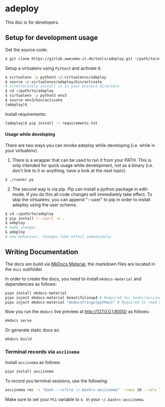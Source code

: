 # adeploy

This doc is for developers.

## Setup for development usage

Get the source code:

```bash
$ git clone https://gitlab.awesome-it.de/tools/adeploy.git ~/path/to/atracker
```
Setup a virtualenv using `Python3` and activate it:

```bash
$ virtualenv -p python3 ~/.virtualenvs/adeploy
$ source ~/.virtualenvs/adeploy/bin/activate
# alternatively install it in your project directory
$ cd ~/path/to/adeploy
$ virtualenv -p python3 env3
$ source env3/bin/activate
(adeploy)$ 
```

Install requirements:

```bash
(adeploy)$ pip install -r requirements.txt
```
#### Usage while developing

There are two ways you can invoke adeploy while developing (i.e. while in your virtualenv).

1. There is a wrapper that can be used to run it from your PATH. This is only intended for quick usage while development,
not as a binary (i.e. don't link to it or anything; have a look at the next topic).
```bash
$ ./runner.py
```

2. The second way is via pip. Pip can install a python package in edit-mode. If you do this all code changes will
immediately take effect. To skip the virtualenv, you can append "--user" to pip in order to install adeploy using the user scheme.
 ```bash
 $ cd ~/path/to/adeploy
 $ pip install [--user] -e .
 $ adeploy
 # make changes
 $ adeploy
 # new behaviour, changes take effect immediately.
````

## Writing Documentation

The docs are build via [MkDocs Material](https://squidfunk.github.io/mkdocs-material/), the markdown files are located in the `docs` subfolder.

In order to create the docs, you need to install `mkdocs-material` and dependencies as follows:

```bash
pipx install mkdocs-material
pipx inject mkdocs-material beautifulsoup4 # Required for hooks/asciinema.py
pipx inject mkdocs-material "mkdocstrings[python]" # Required to read docstrings from python files i.e. filters.py
```

Now you run the `mkdocs` live preview at http://127.0.0.1:8000/ as follows:

```bash
mkdocs serve
```

Or generate static docs as:

```bash
mkdocs build
```

### Terminal records via `asciinema`

Install `asciinema` as follows:

```bash
pipx install asciinema
```

To record you terminal sessions, use the following:

```bash
asciinema rec -c "bash --rcfile ~/.bashrc-asciinema" --rows 10 --cols 75 <output_file>.cast
```

Make sure to set your `PS1` variable to `$ ` in your `~/.bashrc-asciinema`.